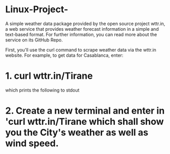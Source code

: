 # Linux-Project-
A simple weather data package provided by the open source project wttr.in, a web service that provides weather forecast information in a simple and text-based format. For further information, you can read more about the service on its GitHub Repo.

First, you'll use the curl command to scrape weather data via the wttr.in website. For example, to get data for Casablanca, enter:

# 1. curl wttr.in/Tirane
which prints the following to stdout
# 2. Create a new terminal and enter in 'curl wttr.in/Tirane which shall show you the City's weather as well as wind speed.
